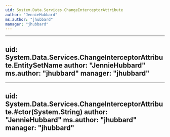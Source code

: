 ```yaml
---
uid: System.Data.Services.ChangeInterceptorAttribute
author: "JennieHubbard"
ms.author: "jhubbard"
manager: "jhubbard"
---
```


---
uid: System.Data.Services.ChangeInterceptorAttribute.EntitySetName
author: "JennieHubbard"
ms.author: "jhubbard"
manager: "jhubbard"
---

---
uid: System.Data.Services.ChangeInterceptorAttribute.#ctor(System.String)
author: "JennieHubbard"
ms.author: "jhubbard"
manager: "jhubbard"
---
